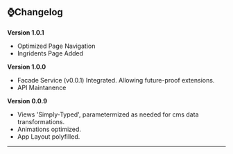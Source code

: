 ## ⌚Changelog


**Version 1.0.1**
* Optimized Page Navigation
* Ingridents Page Added


**Version 1.0.0**
* Facade Service (v0.0.1) Integrated. Allowing future-proof extensions.
* API Maintanence 


**Version 0.0.9**
* Views 'Simply-Typed', parametermized as needed for cms data transformations. 
* Animations optimized. 
* App Layout polyfilled. 

---
